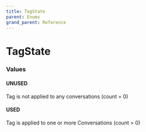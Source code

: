 ```yaml
---
title: TagState
parent: Enums
grand_parent: Reference
---
```


# TagState

<h3 id="values">Values</h3>

  <h4 id="unused" class="name anchored">UNUSED</h4>

  <div class="description-wrapper">
   <p>Tag is not applied to any conversations (count = 0)</p>
  </div>

  <h4 id="used" class="name anchored">USED</h4>

  <div class="description-wrapper">
   <p>Tag is applied to one or more Conversations (count &gt; 0)</p>
  </div>

